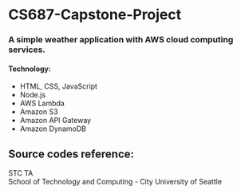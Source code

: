 # CS687-Capstone-Project

### A simple weather application with AWS cloud computing services.
#### Technology:
- HTML, CSS, JavaScript
- Node.js
- AWS Lambda
- Amazon S3
- Amazon API Gateway
- Amazon DynamoDB
## Source codes reference:
STC TA<br/>
School of Technology and Computing - City University of Seattle